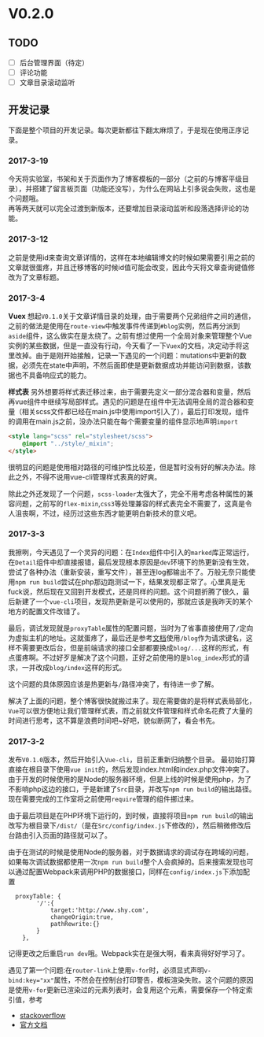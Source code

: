 V0.2.0
===


## TODO
* [ ] 后台管理界面（待定）
* [ ] 评论功能
* [ ] 文章目录滚动监听

## 开发记录
下面是整个项目的开发记录。每次更新都往下翻太麻烦了，于是现在使用正序记录。

### 2017-3-19
今天将实验室，书架和关于页面作为了博客模板的一部分（之前的与博客平级目录），并搭建了留言板页面（功能还没写），为什么在网站上引多说会失败，这也是个问题哦。   
再等两天就可以完全过渡到新版本，还要增加目录滚动监听和段落选择评论的功能。

### 2017-3-12
之前是使用id来查询文章详情的，这样在本地编辑博文的时候如果需要引用之前的文章就很蛋疼，并且迁移博客的时候id值可能会改变，因此今天将文章查询键值修改为了文章标题。

### 2017-3-4
__Vuex__
想起`V0.1.0`关于文章详情目录的处理，由于需要两个兄弟组件之间的通信，之前的做法是使用在`route-view`中触发事件传递到`#blog`实例，然后再分派到`aside`组件，这么做实在是太绕了。之前有想过使用一个全局对象来管理整个Vue实例的某些数据，但是一直没有行动，今天看了一下`Vuex`的文档，决定动手将这里改掉。由于是刚开始接触，记录一下遇见的一个问题：mutations中更新的数据，必须先在state中声明，不然后面即使是更新数据成功并能访问到数据，该数据也不具备响应式的能力。

__样式表__
另外想要将样式表迁移过来，由于需要先定义一部分混合器和变量，然后再vue组件中继续写局部样式。遇见的问题是在组件中无法调用全局的混合器和变量（相关scss文件都已经在main.js中使用import引入了），最后打印发现，组件的调用在main.js之前，没办法只能在每个需要变量的组件显示地声明`import`
```html
<style lang="scss" rel="stylesheet/scss">
    @import "../style/_mixin";
</style>
```
很明显的问题是使用相对路径的可维护性比较差，但是暂时没有好的解决办法。除此之外，不得不说用vue-cli管理样式表真的好爽。

除此之外还发现了一个问题，`scss-loader`太强大了，完全不用考虑各种属性的兼容问题，之前写的`flex-mixin`,`css3`等处理兼容的样式表完全不需要了，这真是令人沮丧啊，不过，经历过这些东西才能更明白新技术的意义吧。


### 2017-3-3
我擦咧，今天遇见了一个灵异的问题：在`Index`组件中引入的`marked`库正常运行，在`Detail`组件中却直接报错，最后发现根本原因是`dev`环境下的热更新没有生效，尝试了各种办法（重新安装，重写文件），甚至连log都输出不了。万般无奈只能使用`npm run build`尝试在php那边跑测试一下，结果发现都正常了。心里真是无fuck说，然后现在又回到开发模式，还是同样的问题。这个问题折腾了很久，最后新建了一个`vue-cli`项目，发现热更新是可以使用的，那就应该是我昨天的某个地方的配置文件改错了。

最后，调试发现就是`proxyTable`属性的配置问题，当时为了省事直接使用了`/`定向为虚拟主机的地址。这就蛋疼了，最后还是参考[文档](https://vuejs-templates.github.io/webpack/proxy.html)使用`/blog`作为请求键名，这样不需要更改后台，但是前端请求的接口全部都要换成`blog/...`这样的形式，有点蛋疼啊。不过好歹是解决了这个问题，正好之前使用的是`blog_index`形式的请求，一并改成`blog/index`这样的形式。

这个问题的具体原因应该是热更新与`/`路径冲突了，有待进一步了解。

解决了上面的问题，整个博客很快就搬过来了。现在需要做的是将样式表局部化，`Vue`可以很方便地让我们管理样式表，而之前就文件管理和样式命名花费了大量的时间进行思考，这不算是浪费时间吧~好吧，貌似断网了，看会书先。

### 2017-3-2
发布`V0.1.0`版本，然后开始引入`Vue-cli`，目前正重新归纳整个目录。
最初始打算直接在根目录下使用`vue init`的，然后发现index.html和index.php文件冲突了。由于开发的时候使用的是Node的服务器环境，但是上线的时候是使用php，为了不影响php这边的接口，于是新建了`Src`目录，并改写`npm run build`的输出路径。现在需要完成的工作室将之前使用`require`管理的组件挪过来。

由于最后项目是在PHP环境下运行的，到时候，直接将项目`npm run build`的输出改写为根目录下`/dist/`（是在`Src/config/index.js`下修改的），然后稍微修改后台路由引入页面的路径就可以了。

由于在测试的时候是使用Node的服务器，对于数据请求的调试存在跨域的问题，如果每次调试数据都使用一次`npm run build`整个人会疯掉的。后来搜索发现也可以通过配置Webpack来调用PHP的数据接口，同样在`config/index.js`下添加配置
```
  proxyTable: {
        '/':{
            target:'http://www.shy.com',
            changeOrigin:true,
            pathRewrite:{}
        }
    },
```
记得更改之后重启`run dev`哦。Webpack实在是强大啊，看来真得好好学习了。

遇见了第一个问题:在`router-link`上使用`v-for`时，必须显式声明`v-bind:key="xx"`属性，不然会在控制台打印警告，模板渲染失败。这个问题的原因是使用`v-for`更新已渲染过的元素列表时，会复用这个元素，需要保存一个特定索引值，参考
* [stackoverflow](http://stackoverflow.com/questions/42476942/console-warning-component-lists-rendered-with-v-for-should-have-explicit-keys)
* [官方文档](https://vuejs.org/v2/guide/list.html#Mutation-Methods)


